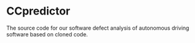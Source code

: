 # CCpredictor
The source code for our software defect analysis of autonomous driving software based on cloned code.
